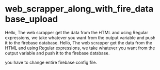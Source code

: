 # web_scrapper_along_with_fire_database_upload
Hello, The web scrapper get the data from the HTML and using Regular expressions, we take whatever you want from the output variable and push it to the firebase database.
Hello, The web scrapper get the data from the HTML and using Regular expressions, we take whatever you want from the output variable and push it to the firebase database.

you have to change entire firebase config file.
